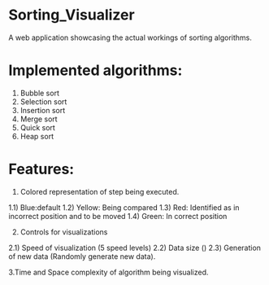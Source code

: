 # Sorting_Visualizer

A web application showcasing the actual workings of sorting algorithms.

# Implemented algorithms:
1. Bubble sort
2. Selection sort
3. Insertion sort
4. Merge sort
5. Quick sort
6. Heap sort

# Features:

1. Colored representation of step being executed.

1.1) Blue:default
1.2) Yellow: Being compared
1.3) Red: Identified as in incorrect position and to be moved
1.4) Green: In correct position
   
2. Controls for visualizations

2.1) Speed of visualization (5 speed levels)
2.2) Data size ()
2.3) Generation of new data (Randomly generate new data).

3.Time and Space complexity of algorithm being visualized.

